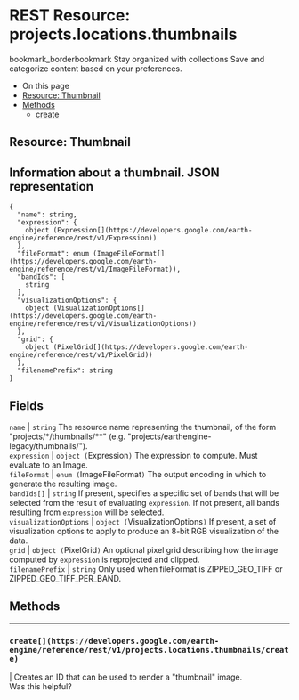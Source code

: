  
#  REST Resource: projects.locations.thumbnails
bookmark_borderbookmark Stay organized with collections  Save and categorize content based on your preferences.
  * On this page
  * [Resource: Thumbnail](https://developers.google.com/earth-engine/reference/rest/v1/projects.locations.thumbnails#resource:-thumbnail)
  * [Methods](https://developers.google.com/earth-engine/reference/rest/v1/projects.locations.thumbnails#methods)
    * [create](https://developers.google.com/earth-engine/reference/rest/v1/projects.locations.thumbnails#create)


## Resource: Thumbnail
Information about a thumbnail.
JSON representation  
---  
```
{
  "name": string,
  "expression": {
    object (Expression[](https://developers.google.com/earth-engine/reference/rest/v1/Expression))
  },
  "fileFormat": enum (ImageFileFormat[](https://developers.google.com/earth-engine/reference/rest/v1/ImageFileFormat)),
  "bandIds": [
    string
  ],
  "visualizationOptions": {
    object (VisualizationOptions[](https://developers.google.com/earth-engine/reference/rest/v1/VisualizationOptions))
  },
  "grid": {
    object (PixelGrid[](https://developers.google.com/earth-engine/reference/rest/v1/PixelGrid))
  },
  "filenamePrefix": string
}
```
  
Fields  
---  
`name` |  `string` The resource name representing the thumbnail, of the form "projects/*/thumbnails/**" (e.g. "projects/earthengine-legacy/thumbnails/").  
`expression` |  `object (`Expression[](https://developers.google.com/earth-engine/reference/rest/v1/Expression)`)` The expression to compute. Must evaluate to an Image.  
`fileFormat` |  `enum (`ImageFileFormat[](https://developers.google.com/earth-engine/reference/rest/v1/ImageFileFormat)`)` The output encoding in which to generate the resulting image.  
`bandIds[]` |  `string` If present, specifies a specific set of bands that will be selected from the result of evaluating `expression`. If not present, all bands resulting from `expression` will be selected.  
`visualizationOptions` |  `object (`VisualizationOptions[](https://developers.google.com/earth-engine/reference/rest/v1/VisualizationOptions)`)` If present, a set of visualization options to apply to produce an 8-bit RGB visualization of the data.  
`grid` |  `object (`PixelGrid[](https://developers.google.com/earth-engine/reference/rest/v1/PixelGrid)`)` An optional pixel grid describing how the image computed by `expression` is reprojected and clipped.  
`filenamePrefix` |  `string` Only used when fileFormat is ZIPPED_GEO_TIFF or ZIPPED_GEO_TIFF_PER_BAND.  
## Methods  
---  
### `create[](https://developers.google.com/earth-engine/reference/rest/v1/projects.locations.thumbnails/create)`
|  Creates an ID that can be used to render a "thumbnail" image.  
Was this helpful?
